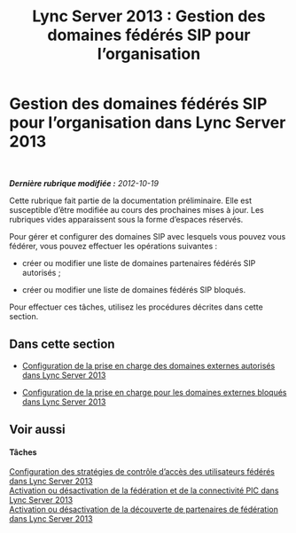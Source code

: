 ﻿---
title: 'Lync Server 2013 : Gestion des domaines fédérés SIP pour l’organisation'
TOCTitle: Gestion des domaines fédérés SIP pour l’organisation
ms:assetid: abc48829-e5cf-4651-bc38-899192f5c3bc
ms:mtpsurl: https://technet.microsoft.com/fr-fr/library/JJ552454(v=OCS.15)
ms:contentKeyID: 49298490
ms.date: 05/20/2016
mtps_version: v=OCS.15
ms.translationtype: HT
---

# Gestion des domaines fédérés SIP pour l’organisation dans Lync Server 2013

 

_**Dernière rubrique modifiée :** 2012-10-19_

Cette rubrique fait partie de la documentation préliminaire. Elle est susceptible d’être modifiée au cours des prochaines mises à jour. Les rubriques vides apparaissent sous la forme d’espaces réservés.

Pour gérer et configurer des domaines SIP avec lesquels vous pouvez vous fédérer, vous pouvez effectuer les opérations suivantes :

  - créer ou modifier une liste de domaines partenaires fédérés SIP autorisés ;

  - créer ou modifier une liste de domaines fédérés SIP bloqués.

Pour effectuer ces tâches, utilisez les procédures décrites dans cette section.

## Dans cette section

  - [Configuration de la prise en charge des domaines externes autorisés dans Lync Server 2013](lync-server-2013-configure-support-for-allowed-external-domains.md)

  - [Configuration de la prise en charge pour les domaines externes bloqués dans Lync Server 2013](lync-server-2013-configure-support-for-blocked-external-domains.md)

## Voir aussi

#### Tâches

[Configuration des stratégies de contrôle d’accès des utilisateurs fédérés dans Lync Server 2013](lync-server-2013-configure-policies-to-control-federated-user-access.md)  
[Activation ou désactivation de la fédération et de la connectivité PIC dans Lync Server 2013](lync-server-2013-enable-or-disable-federation-and-public-im-connectivity.md)  
[Activation ou désactivation de la découverte de partenaires de fédération dans Lync Server 2013](lync-server-2013-enable-or-disable-discovery-of-federation-partners.md)


